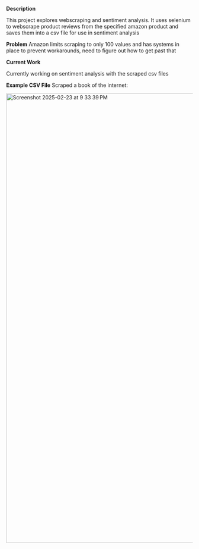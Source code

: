 **Description**

This project explores webscraping and sentiment analysis. It uses selenium to webscrape product reviews from the specified amazon product and saves them into a csv file for use in sentiment analysis

**Problem**
Amazon limits scraping to only 100 values and has systems in place to prevent workarounds, need to figure out how to get past that

**Current Work**

Currently working on sentiment analysis with the scraped csv files

**Example CSV File**
Scraped a book of the internet:


<img width="1209" alt="Screenshot 2025-02-23 at 9 33 39 PM" src="https://github.com/user-attachments/assets/62b66c66-7214-4967-81d7-c11fb5c98e8c" />


